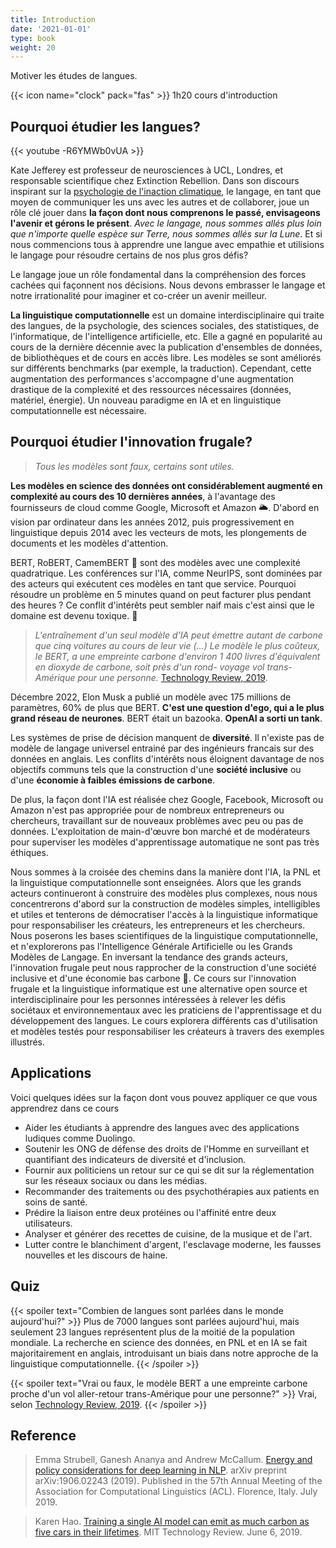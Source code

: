 ```yaml
---
title: Introduction
date: '2021-01-01'
type: book
weight: 20
---
```


Motiver les études de langues.

<!--more-->

{{< icon name="clock" pack="fas" >}} 1h20 cours d'introduction

## Pourquoi étudier les langues?

{{< youtube -R6YMWb0vUA >}}
<br> 

Kate Jefferey est professeur de neurosciences à UCL, Londres, et responsable scientifique chez Extinction Rebellion. Dans son discours inspirant sur la [psychologie de l'inaction climatique](https://www.youtube.com/watch?v=-R6YMWb0vUA&ab_channel=UCLMindsLunchHourLectures), le langage, en tant que moyen de communiquer les uns avec les autres et de collaborer, joue un rôle clé jouer dans <b>la façon dont nous comprenons le passé, envisageons l'avenir et gérons le présent</b>. <i>Avec le langage, nous sommes allés plus loin que n'importe quelle espèce sur Terre, nous sommes allés sur la Lune</i>. Et si nous commencions tous à apprendre une langue avec empathie et utilisions le langage pour résoudre certains de nos plus gros défis? <br>

Le langage joue un rôle fondamental dans la compréhension des forces cachées qui façonnent nos décisions. Nous devons embrasser le langage et notre irrationalité pour imaginer et co-créer un avenir meilleur.

<b>La linguistique computationnelle</b> est un domaine interdisciplinaire qui traite des langues, de la psychologie, des sciences sociales, des statistiques, de l'informatique, de l'intelligence artificielle, etc. Elle a gagné en popularité au cours de la dernière décennie avec la publication d'ensembles de données, de bibliothèques et de cours en accès libre. Les modèles se sont améliorés sur différents benchmarks (par exemple, la traduction). Cependant, cette augmentation des performances s'accompagne d'une augmentation drastique de la complexité et des ressources nécessaires (données, matériel, énergie). Un nouveau paradigme en IA et en linguistique computationnelle est nécessaire.

## Pourquoi étudier l'innovation frugale?

> <i>Tous les modèles sont faux, certains sont utiles.</i>

<b>Les modèles en science des données ont considérablement augmenté en complexité au cours des 10 dernières années</b>, à l'avantage des fournisseurs de cloud comme Google, Microsoft et Amazon 🌥️. D'abord en vision par ordinateur dans les années 2012, puis progressivement en linguistique depuis 2014 avec les vecteurs de mots, les plongements de documents et les modèles d'attention.

BERT, RoBERT, CamemBERT 🧀 sont des modèles avec une complexité quadratrique. Les conférences sur l'IA, comme NeurIPS, sont dominées par des acteurs qui exécutent ces modèles en tant que service. Pourquoi résoudre un problème en 5 minutes quand on peut facturer plus pendant des heures ? Ce conflit d'intérêts peut sembler naif mais c'est ainsi que le domaine est devenu toxique. 🤢

> <i>L'entraînement d'un seul modèle d'IA peut émettre autant de carbone que cinq voitures au cours de leur vie (...) Le modèle le plus coûteux, le BERT, a une empreinte carbone d'environ 1 400 livres d'équivalent en dioxyde de carbone, soit près d'un rond- voyage vol trans-Amérique pour une personne.</i> [Technology Review, 2019](https://www.technologyreview.com/2019/06/06/239031/training-a-single-ai-model-can-emit-as-much-carbon-as-five-cars-in-their-lifetimes/).

Décembre 2022, Elon Musk a publié un modèle avec 175 millions de paramètres, 60% de plus que BERT. <b>C'est une question d'ego, qui a le plus grand réseau de neurones</b>. BERT était un bazooka. <b>OpenAI a sorti un tank</b>.

Les systèmes de prise de décision manquent de <b>diversité</b>. Il n'existe pas de modèle de langage universel entrainé par des ingénieurs francais sur des données en anglais. Les conflits d'intérêts nous éloignent davantage de nos objectifs communs tels que la construction d'une <b>société inclusive</b> ou d'une <b>économie à faibles émissions de carbone</b>.

De plus, la façon dont l'IA est réalisée chez Google, Facebook, Microsoft ou Amazon n'est pas appropriée pour de nombreux entrepreneurs ou chercheurs, travaillant sur de nouveaux problèmes avec peu ou pas de données. L'exploitation de main-d'œuvre bon marché et de modérateurs pour superviser les modèles d'apprentissage automatique ne sont pas très éthiques.

Nous sommes à la croisée des chemins dans la manière dont l'IA, la PNL et la linguistique computationnelle sont enseignées. Alors que les grands acteurs continueront à construire des modèles plus complexes, nous nous concentrerons d'abord sur la construction de modèles simples, intelligibles et utiles et tenterons de démocratiser l'accès à la linguistique informatique pour responsabiliser les créateurs, les entrepreneurs et les chercheurs. Nous poserons les bases scientifiques de la linguistique computationnelle, et n'explorerons pas l'Intelligence Générale Artificielle ou les Grands Modèles de Langage. En inversant la tendance des grands acteurs, l'innovation frugale peut nous rapprocher de la construction d'une société inclusive et d'une économie bas carbone 🦓. Ce cours sur l'innovation frugale et la linguistique informatique est une alternative open source et interdisciplinaire pour les personnes intéressées à relever les défis sociétaux et environnementaux avec les praticiens de l'apprentissage et du développement des langues. Le cours explorera différents cas d'utilisation et modèles testés pour responsabiliser les créateurs à travers des exemples illustrés.

## Applications

Voici quelques idées sur la façon dont vous pouvez appliquer ce que vous apprendrez dans ce cours

- Aider les étudiants à apprendre des langues avec des applications ludiques comme Duolingo.
- Soutenir les ONG de défense des droits de l'Homme en surveillant et quantifiant des indicateurs de diversité et d'inclusion.
- Fournir aux politiciens un retour sur ce qui se dit sur la réglementation sur les réseaux sociaux ou dans les médias.
- Recommander des traitements ou des psychothérapies aux patients en soins de santé.
- Prédire la liaison entre deux protéines ou l'affinité entre deux utilisateurs.
- Analyser et générer des recettes de cuisine, de la musique et de l'art.
- Lutter contre le blanchiment d'argent, l'esclavage moderne, les fausses nouvelles et les discours de haine.

## Quiz

{{< spoiler text="Combien de langues sont parlées dans le monde aujourd'hui?" >}}
Plus de 7000 langues sont parlées aujourd'hui, mais seulement 23 langues représentent plus de la moitié de la population mondiale. La recherche en science des données, en PNL et en IA se fait majoritairement en anglais, introduisant un biais dans notre approche de la linguistique computationnelle.
{{< /spoiler >}}

{{< spoiler text="Vrai ou faux, le modèle BERT a une empreinte carbone proche d'un vol aller-retour trans-Amérique pour une personne?" >}}
Vrai, selon [Technology Review, 2019](https://www.technologyreview.com/2019/06/06/239031/training-a-single-ai-model-can-emit-as-much-carbon-as-five-cars-in-their-lifetimes/).
{{< /spoiler >}}

## Reference 

> Emma Strubell, Ganesh Ananya and Andrew McCallum. [Energy and policy considerations for deep learning in NLP](https://arxiv.org/abs/1906.02243). arXiv preprint arXiv:1906.02243 (2019). Published in the 57th Annual Meeting of the Association for Computational Linguistics (ACL). Florence, Italy. July 2019.

> Karen Hao. [Training a single AI model can emit as much carbon as five cars in their lifetimes](https://www.technologyreview.com/2019/06/06/239031/training-a-single-ai-model-can-emit-as-much-carbon-as-five-cars-in-their-lifetimes/). MIT Technology Review. June 6, 2019.